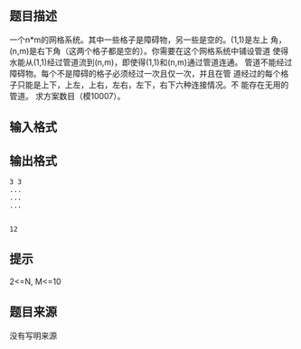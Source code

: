 


## 题目描述
一个n*m的网格系统。其中一些格子是障碍物，另一些是空的。(1,1)是左上
角，(n,m)是右下角（这两个格子都是空的）。你需要在这个网格系统中铺设管道
使得水能从(1,1)经过管道流到(n,m)，即使得(1,1)和(n,m)通过管道连通。 
管道不能经过障碍物。每个不是障碍的格子必须经过一次且仅一次，并且在管
道经过的每个格子只能是上下，上左，上右，左右，左下，右下六种连接情况。不
能存在无用的管道。 求方案数目（模10007）。 
## 输入格式
## 输出格式

```input1
3 3 
... 
... 
... 


```
```output1
12
```

## 提示
2<=N, M<=10
## 题目来源
没有写明来源


